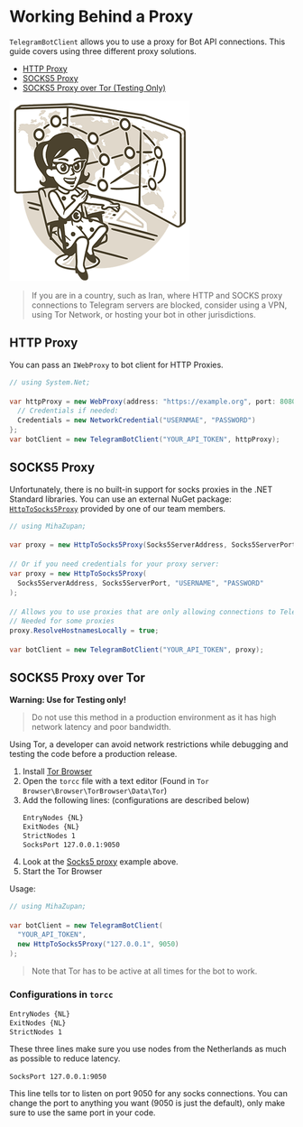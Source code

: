 # Working Behind a Proxy

`TelegramBotClient` allows you to use a proxy for Bot API connections. This guide covers using three different proxy solutions.

- [HTTP Proxy](#http-proxy)
- [SOCKS5 Proxy](#socks5-proxy)
- [SOCKS5 Proxy over Tor (Testing Only)](#socks5-proxy-over-tor)

![Telegram Network](docs/tg-network.gif)

> If you are in a country, such as Iran, where HTTP and SOCKS proxy connections to Telegram servers are blocked, consider using a VPN, using Tor Network, or hosting your bot in other jurisdictions.

## HTTP Proxy

You can pass an `IWebProxy` to bot client for HTTP Proxies.

```csharp
// using System.Net;

var httpProxy = new WebProxy(address: "https://example.org", port: 8080) {
  // Credentials if needed:
  Credentials = new NetworkCredential("USERNMAE", "PASSWORD")
};
var botClient = new TelegramBotClient("YOUR_API_TOKEN", httpProxy);
```

## SOCKS5 Proxy

Unfortunately, there is no built-in support for socks proxies in the .NET Standard libraries.
You can use an external NuGet package: [`HttpToSocks5Proxy`] provided by one of our team members.

```csharp
// using MihaZupan;

var proxy = new HttpToSocks5Proxy(Socks5ServerAddress, Socks5ServerPort);

// Or if you need credentials for your proxy server:
var proxy = new HttpToSocks5Proxy(
  Socks5ServerAddress, Socks5ServerPort, "USERNAME", "PASSWORD"
);

// Allows you to use proxies that are only allowing connections to Telegram
// Needed for some proxies
proxy.ResolveHostnamesLocally = true;

var botClient = new TelegramBotClient("YOUR_API_TOKEN", proxy);
```

## SOCKS5 Proxy over Tor

**Warning: Use for Testing only!**

> Do not use this method in a production environment as it has high network latency and poor bandwidth.

Using Tor, a developer can avoid network restrictions while debugging and testing the code
before a production release.

1. Install [Tor Browser]
2. Open the `torcc` file with a text editor (Found in `Tor Browser\Browser\TorBrowser\Data\Tor`)
3. Add the following lines: (configurations are described below)
    ```text
    EntryNodes {NL}
    ExitNodes {NL}
    StrictNodes 1
    SocksPort 127.0.0.1:9050
    ```
4. Look at the [Socks5 proxy](#socks5-proxy) example above.
5. Start the Tor Browser

Usage:

```csharp
// using MihaZupan;

var botClient = new TelegramBotClient(
  "YOUR_API_TOKEN",
  new HttpToSocks5Proxy("127.0.0.1", 9050)
);
```

> Note that Tor has to be active at all times for the bot to work.

### Configurations in `torcc`

```text
EntryNodes {NL}
ExitNodes {NL}
StrictNodes 1
```

These three lines make sure you use nodes from the Netherlands as much as possible to reduce latency.

`SocksPort 127.0.0.1:9050`

This line tells tor to listen on port 9050 for any socks connections.
You can change the port to anything you want (9050 is just the default), only make sure to use the same port in your code.

[`HttpToSocks5Proxy`]: https://www.nuget.org/packages/HttpToSocks5Proxy/
[Tor Browser]: https://www.torproject.org/